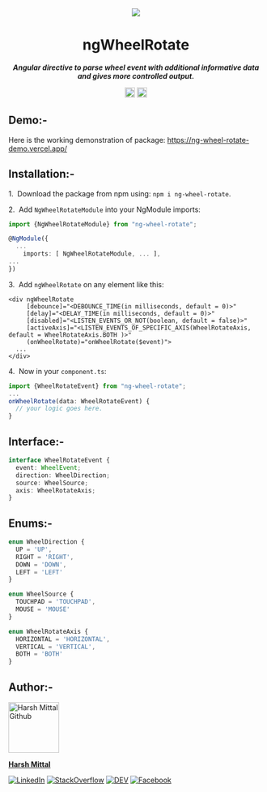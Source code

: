 <div align="center">
    <img src="https://img.icons8.com/fluency/96/000000/wheel.png"/>
</div>
<h1 align="center">ngWheelRotate</h1>

<p align="center"><b><i>Angular directive to parse wheel event with additional informative data and gives more controlled output.</i></b></p>
<p align="center">
		<a href="https://www.npmjs.com/package/ng-wheel-rotate"><img alt="NPM Version" src="https://img.shields.io/npm/v/ng-wheel-rotate.svg" height="20"/></a>
    <a href="https://www.npmjs.com/package/ng-wheel-rotate"><img alt="Total downloads" src="https://img.shields.io/npm/dt/ng-wheel-rotate.svg" height="20"/></a>
</p>

## Demo:-

Here is the working demonstration of package: https://ng-wheel-rotate-demo.vercel.app/

## Installation:-

1.&nbsp; Download the package from npm using: `npm i ng-wheel-rotate`.

2.&nbsp; Add `NgWheelRotateModule` into your NgModule imports:
```ts
import {NgWheelRotateModule} from "ng-wheel-rotate";

@NgModule({
  ...
    imports: [ NgWheelRotateModule, ... ],
...
})
```

3.&nbsp; Add `ngWheelRotate` on any element like this:
```angular2html
<div ngWheelRotate
     [debounce]="<DEBOUNCE_TIME(in milliseconds, default = 0)>"
     [delay]="<DELAY_TIME(in milliseconds, default = 0)>"
     [disabled]="<LISTEN_EVENTS_OR_NOT(boolean, default = false)>"
     [activeAxis]="<LISTEN_EVENTS_OF_SPECIFIC_AXIS(WheelRotateAxis, default = WheelRotateAxis.BOTH )>"
     (onWheelRotate)="onWheelRotate($event)">
  ...
</div>
```

4.&nbsp; Now in your `component.ts`:
```ts
import {WheelRotateEvent} from "ng-wheel-rotate";
...
onWheelRotate(data: WheelRotateEvent) {
  // your logic goes here.
}
```

## Interface:-

```ts
interface WheelRotateEvent {
  event: WheelEvent;
  direction: WheelDirection;
  source: WheelSource;
  axis: WheelRotateAxis;
}
```

## Enums:-

```ts
enum WheelDirection {
  UP = 'UP',
  RIGHT = 'RIGHT',
  DOWN = 'DOWN',
  LEFT = 'LEFT'
}

enum WheelSource {
  TOUCHPAD = 'TOUCHPAD',
  MOUSE = 'MOUSE'
}

enum WheelRotateAxis {
  HORIZONTAL = 'HORIZONTAL',
  VERTICAL = 'VERTICAL',
  BOTH = 'BOTH'
}
```

## Author:-

<img src="https://avatars.githubusercontent.com/u/53868138?s=400&u=af1bb288033e40fde4f68cfc6ed4b10f7a696316&v=4" alt="Harsh Mittal Github" width="100"/>

**[Harsh Mittal](https://github.com/harsh863/)**

[![LinkedIn](https://img.shields.io/badge/LinkedIn-%230077B5.svg?logo=linkedin&logoColor=white)](https://www.linkedin.com/in/harsh863/)
[![StackOverflow](https://img.shields.io/badge/Stack_Overflow-FE7A16?logo=stack-overflow&logoColor=white)](https://stackoverflow.com/users/12774193/harsh-mittal)
[![DEV](https://img.shields.io/badge/DEV-%23000000.svg?logo=dev.to&logoColor=white)](https://dev.to/harsh863)
[![Facebook](https://img.shields.io/badge/Facebook-%231877F2.svg?logo=facebook&logoColor=white)](https://www.facebook.com/harsh863)

